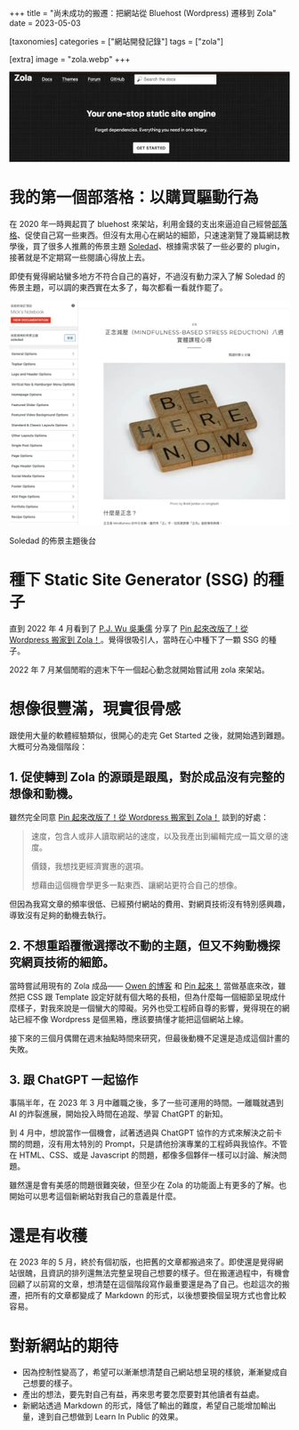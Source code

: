 +++
title = "尚未成功的搬遷：把網站從 Bluehost (Wordpress) 遷移到 Zola"
date = 2023-05-03

[taxonomies]
categories = ["網站開發記錄"]
tags = ["zola"]

[extra]
image = "zola.webp"
+++

![](zola.webp)

<!-- more -->

# 我的第一個部落格：以購買驅動行為

在 2020 年一時興起買了 bluehost 來架站，利用金錢的支出來逼迫自己經營[部落格](https://mickzh.com)、促使自己寫一些東西。但沒有太用心在網站的細節，只速速瀏覽了幾篇網誌教學後，買了很多人推薦的佈景主題 [Soledad](https://themeforest.net/item/soledad-multiconcept-blogmagazine-wp-theme/12945398)、根據需求裝了一些必要的 plugin，接著就是不定期寫一些閱讀心得放上去。

即使有覺得網站蠻多地方不符合自己的喜好，不過沒有動力深入了解 Soledad 的佈景主題，可以調的東西實在太多了，每次都看一看就作罷了。

![](soledad.webp)
<p class="image-caption">Soledad 的佈景主題後台</p>

# 種下 Static Site Generator (SSG) 的種子

直到 2022 年 4 月看到了 [P.J. Wu 吳秉儒](https://pinchlime.com/about/) 分享了 [Pin 起來改版了！從 Wordpress 搬家到 Zola！](https://pinchlime.com/blog/rebuilt-pinchlime/)。覺得很吸引人，當時在心中種下了一顆 SSG 的種子。

2022 年 7 月某個閒暇的週末下午一個起心動念就開始嘗試用 zola 來架站。

# 想像很豐滿，現實很骨感

跟使用大量的軟體經驗類似，很開心的走完 Get Started 之後，就開始遇到難題。大概可分為幾個階段：

## 1. 促使轉到 Zola 的源頭是跟風，對於成品沒有完整的想像和動機。

雖然完全同意 [Pin 起來改版了！從 Wordpress 搬家到 Zola！](https://pinchlime.com/blog/rebuilt-pinchlime/) 談到的好處：
> 速度，包含人或非人讀取網站的速度，以及我產出到編輯完成一篇文章的速度。
>
> 價錢，我想找更經濟實惠的選項。
>
> 想藉由這個機會學更多一點東西、讓網站更符合自己的想像。

但因為我寫文章的頻率很低、已經預付網站的費用、對網頁技術沒有特別感興趣，導致沒有足夠的動機去執行。

## 2. 不想重蹈覆徹選擇改不動的主題，但又不夠動機探究網頁技術的細節。

當時嘗試用現有的 Zola 成品—— [Owen 的博客](https://www.owenyoung.com/) 和 [Pin 起來！](https://pinchlime.com/) 當做基底來改，雖然把 CSS 跟 Template 設定好就有個大略的長相，但為什麼每一個細節呈現成什麼樣子，對我來說是一個蠻大的障礙。另外也受工程師自尊的影響，覺得現在的網站已經不像 Wordpress 是個黑箱，應該要搞懂才能把這個網站上線。

接下來的三個月偶爾在週末抽點時間來研究，但最後動機不足還是造成這個計畫的失敗。

## 3. 跟 ChatGPT 一起協作

事隔半年，在 2023 年 3 月中離職之後，多了一些可運用的時間。一離職就遇到 AI 的炸裂進展，開始投入時間在追蹤、學習 ChatGPT 的新知。

到 4 月中，想說當作一個機會，試著透過與 ChatGPT 協作的方式來解決之前卡關的問題，沒有用太特別的 Prompt，只是請他扮演專業的工程師與我協作。不管在 HTML、CSS、或是 Javascript 的問題，都像多個夥伴一樣可以討論、解決問題。

雖然還是會有美感的問題很難突破，但至少在 Zola 的功能面上有更多的了解。也開始可以思考這個新網站對我自己的意義是什麼。

# 還是有收穫
在 2023 年的 5 月，終於有個初版，也把舊的文章都搬過來了。即使還是覺得網站很醜，且資訊的排列還無法完整呈現自己想要的樣子。但在搬運過程中，有機會回顧了以前寫的文章，想清楚在這個階段寫作最重要還是為了自己。也趁這次的搬遷，把所有的文章都變成了 Markdown 的形式，以後想要換個呈現方式也會比較容易。

# 對新網站的期待
- 因為控制性變高了，希望可以漸漸想清楚自己網站想呈現的樣貌，漸漸變成自己想要的樣子。
- 產出的想法，要先對自己有益，再來思考要怎麼要對其他讀者有益處。
- 新網站透過 Markdown 的形式，降低了輸出的難度，希望自己能增加輸出量，達到自己想做到 Learn In Public 的效果。

